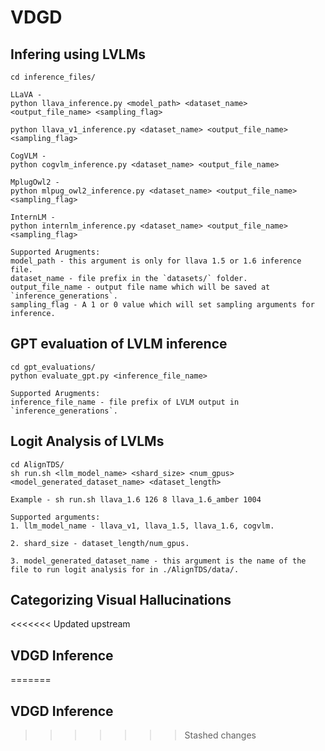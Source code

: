 # VDGD

## Infering using LVLMs
```
cd inference_files/

LLaVA -
python llava_inference.py <model_path> <dataset_name> <output_file_name> <sampling_flag>

python llava_v1_inference.py <dataset_name> <output_file_name> <sampling_flag>

CogVLM -
python cogvlm_inference.py <dataset_name> <output_file_name>

MplugOwl2 -
python mlpug_owl2_inference.py <dataset_name> <output_file_name> <sampling_flag>

InternLM -
python internlm_inference.py <dataset_name> <output_file_name> <sampling_flag>

Supported Arugments:
model_path - this argument is only for llava 1.5 or 1.6 inference file.
dataset_name - file prefix in the `datasets/` folder.
output_file_name - output file name which will be saved at `inference_generations`.
sampling_flag - A 1 or 0 value which will set sampling arguments for inference.
```

## GPT evaluation of LVLM inference
```
cd gpt_evaluations/
python evaluate_gpt.py <inference_file_name>

Supported Arugments:
inference_file_name - file prefix of LVLM output in `inference_generations`.
```

## Logit Analysis of LVLMs
```
cd AlignTDS/ 
sh run.sh <llm_model_name> <shard_size> <num_gpus> <model_generated_dataset_name> <dataset_length>

Example - sh run.sh llava_1.6 126 8 llava_1.6_amber 1004

Supported arguments:
1. llm_model_name - llava_v1, llava_1.5, llava_1.6, cogvlm.

2. shard_size - dataset_length/num_gpus.

3. model_generated_dataset_name - this argument is the name of the file to run logit analysis for in ./AlignTDS/data/.
```

## Categorizing Visual Hallucinations

<<<<<<< Updated upstream
## VDGD Inference
=======

## VDGD Inference
>>>>>>> Stashed changes
